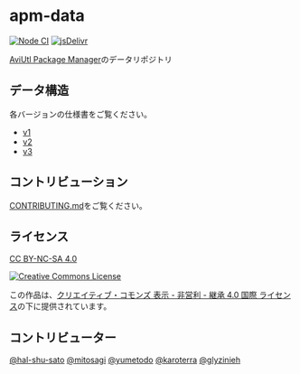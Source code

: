 # apm-data

[![Node CI](https://github.com/team-apm/apm-data/actions/workflows/nodejs.yml/badge.svg)](https://github.com/team-apm/apm-data/actions/workflows/nodejs.yml)
[![jsDelivr](https://data.jsdelivr.com/v1/package/gh/team-apm/apm-data/badge?style=rounded)](https://www.jsdelivr.com/package/gh/team-apm/apm-data)

[AviUtl Package Manager](https://github.com/team-apm/apm)のデータリポジトリ

## データ構造

各バージョンの仕様書をご覧ください。

- [v1](./v1/SPECIFICATION.md)
- [v2](./v2/SPECIFICATION.md)
- [v3](./v3/SPECIFICATION.md)

## コントリビューション

[CONTRIBUTING.md](./CONTRIBUTING.md)をご覧ください。

## ライセンス

[CC BY-NC-SA 4.0](./LICENSE)

[![Creative Commons License](https://i.creativecommons.org/l/by-nc-sa/4.0/88x31.png)
](https://creativecommons.org/licenses/by-nc-sa/4.0/)

この作品は、[クリエイティブ・コモンズ 表示 - 非営利 - 継承 4.0 国際 ライセンス](https://creativecommons.org/licenses/by-nc-sa/4.0/)の下に提供されています。

## コントリビューター

[@hal-shu-sato](https://github.com/hal-shu-sato)
[@mitosagi](https://github.com/mitosagi)
[@yumetodo](https://github.com/yumetodo)
[@karoterra](https://github.com/karoterra)
[@glyzinieh](https://github.com/glyzinieh)
